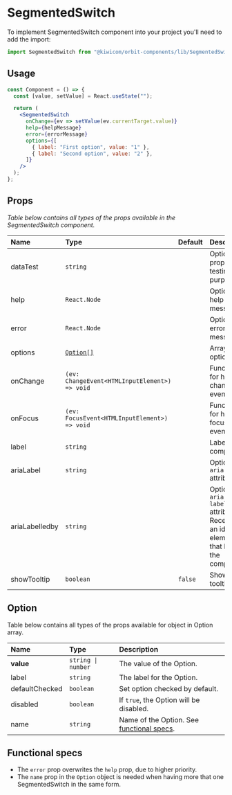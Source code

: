 # SegmentedSwitch

To implement SegmentedSwitch component into your project you'll need to add the import:

```jsx
import SegmentedSwitch from "@kiwicom/orbit-components/lib/SegmentedSwitch";
```

## Usage

```jsx
const Component = () => {
  const [value, setValue] = React.useState("");

  return (
    <SegmentedSwitch
      onChange={ev => setValue(ev.currentTarget.value)}
      help={helpMessage}
      error={errorMessage}
      options={[
        { label: "First option", value: "1" },
        { label: "Second option", value: "2" },
      ]}
    />
  );
};
```

## Props

_Table below contains all types of the props available in the SegmentedSwitch component._

| Name           | Type                                          | Default | Description                                                                                    |
| :------------- | :-------------------------------------------- | :------ | :--------------------------------------------------------------------------------------------- |
| dataTest       | `string`                                      |         | Optional prop for testing purposes.                                                            |
| help           | `React.Node`                                  |         | Optional help message.                                                                         |
| error          | `React.Node`                                  |         | Optional error message.                                                                        |
| options        | [`Option[]`](#option)                         |         | Array of options.                                                                              |
| onChange       | `(ev: ChangeEvent<HTMLInputElement>) => void` |         | Function for handling change event.                                                            |
| onFocus        | `(ev: FocusEvent<HTMLInputElement>) => void`  |         | Function for handling focus event.                                                             |
| label          | `string`                                      |         | Label of the component.                                                                        |
| ariaLabel      | `string`                                      |         | Optional `aria-label` attribute.                                                               |
| ariaLabelledby | `string`                                      |         | Optional `aria-labelledby` attribute. Receives an id of the element that labels the component. |
| showTooltip    | `boolean`                                     | `false` | Show tooltip.                                                                                  |

## Option

Table below contains all types of the props available for object in Option array.

| Name           | Type               | Description                                                    |
| :------------- | :----------------- | :------------------------------------------------------------- |
| **value**      | `string \| number` | The value of the Option.                                       |
| label          | `string`           | The label for the Option.                                      |
| defaultChecked | `boolean`          | Set option checked by default.                                 |
| disabled       | `boolean`          | If `true`, the Option will be disabled.                        |
| name           | `string`           | Name of the Option. See [functional specs](#functional-specs). |

## Functional specs

- The `error` prop overwrites the `help` prop, due to higher priority.
- The `name` prop in the `Option` object is needed when having more that one SegmentedSwitch in the same form.
